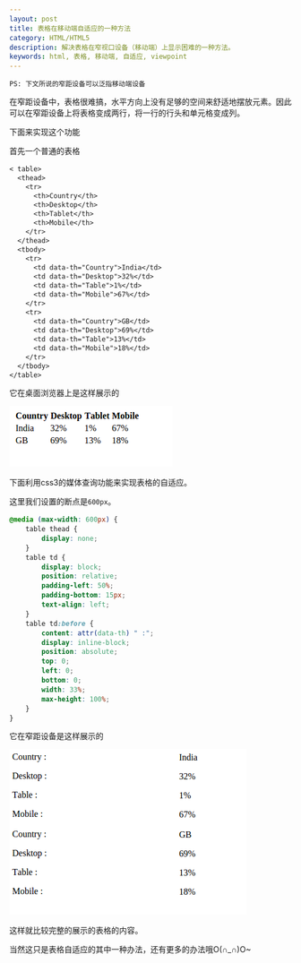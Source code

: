 ```yaml
---
layout: post
title: 表格在移动端自适应的一种方法
category: HTML/HTML5
description: 解决表格在窄视口设备（移动端）上显示困难的一种方法。
keywords: html, 表格, 移动端, 自适应, viewpoint
---
```


`PS: 下文所说的窄距设备可以泛指移动端设备`

在窄距设备中，表格很难搞，水平方向上没有足够的空间来舒适地摆放元素。因此可以在窄距设备上将表格变成两行，将一行的行头和单元格变成列。

下面来实现这个功能

首先一个普通的表格

```
< table>
  <thead>
    <tr>
      <th>Country</th>
      <th>Desktop</th>
      <th>Tablet</th>
      <th>Mobile</th>
    </tr>
  </thead>
  <tbody>
    <tr>
      <td data-th="Country">India</td>
      <td data-th="Desktop">32%</td>
      <td data-th="Table">1%</td>
      <td data-th="Mobile">67%</td>
    </tr>
    <tr>
      <td data-th="Country">GB</td>
      <td data-th="Desktop">69%</td>
      <td data-th="Table">13%</td>
      <td data-th="Mobile">18%</td>
    </tr>
  </tbody>
</table>
```


它在桌面浏览器上是这样展示的

![普通情况下表格样式][img:1]

下面利用css3的媒体查询功能来实现表格的自适应。

这里我们设置的断点是`600px`。

```css
@media (max-width: 600px) {
    table thead {
        display: none;
    }
    table td {
        display: block;
        position: relative;
        padding-left: 50%;
        padding-bottom: 15px;
        text-align: left;
    }
    table td:before {
        content: attr(data-th) " :";
        display: inline-block;
        position: absolute;
        top: 0;
        left: 0;
        bottom: 0;
        width: 33%;
        max-height: 100%;
    }
}
```

它在窄距设备是这样展示的

![修改后表格样式][img:2]

这样就比较完整的展示的表格的内容。

当然这只是表格自适应的其中一种办法，还有更多的办法哦O(∩_∩)O~


[img:1]: /images/20150210144726.png "普通情况下表格样式"
[img:2]: /images/20150210150306.png "修改后表格样式"

